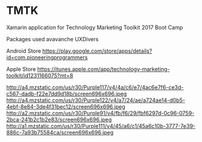 # TMTK
Xamarin application for Technology Marketing Toolkit 2017 Boot Camp

Packages used
avavanche 
UXDivers

Android Store
https://play.google.com/store/apps/details?id=com.pioneeringprogrammers

Apple Store
https://itunes.apple.com/app/technology-marketing-toolkit/id1231166075?mt=8



http://a4.mzstatic.com/us/r30/Purple117/v4/4a/c6/e7/4ac6e7f6-ce3d-c567-dadb-f22e7dd9d18b/screen696x696.jpeg
http://a4.mzstatic.com/us/r30/Purple122/v4/a7/24/ae/a724ae14-d0b5-4ebf-8e84-3de4f31bec12/screen696x696.jpeg
http://a2.mzstatic.com/us/r30/Purple91/v4/fb/f6/29/fbf6297d-0c96-0759-2bca-241b2c1b2e83/screen696x696.jpeg
http://a1.mzstatic.com/us/r30/Purple111/v4/45/a6/c1/45a6c10b-3777-7e39-886c-7a93b75584ca/screen696x696.jpeg

